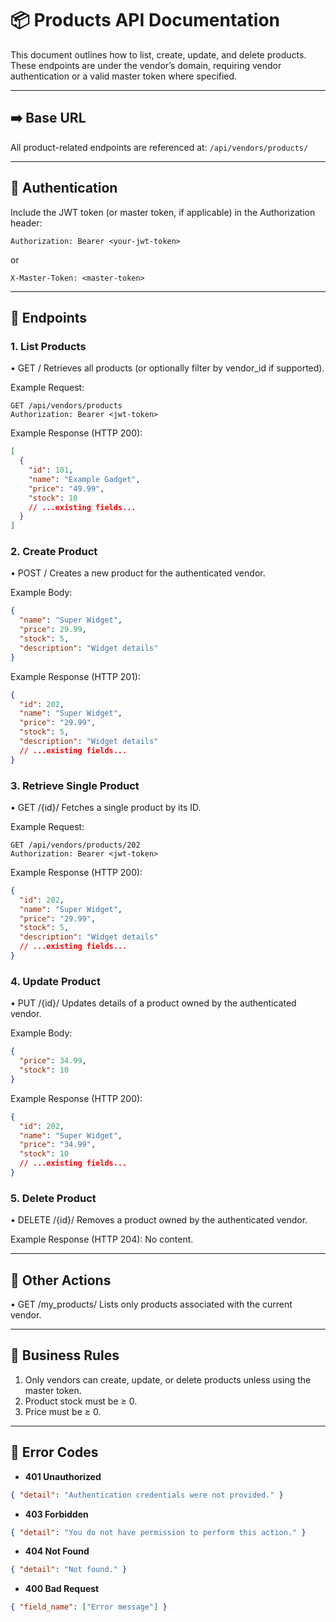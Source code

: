 # 📦 Products API Documentation

This document outlines how to list, create, update, and delete products. These endpoints are under the vendor’s domain, requiring vendor authentication or a valid master token where specified.

---

## ➡️ Base URL

All product-related endpoints are referenced at:
`/api/vendors/products/`

---

## 🔐 Authentication

Include the JWT token (or master token, if applicable) in the Authorization header:

```
Authorization: Bearer <your-jwt-token>
```

or

```
X-Master-Token: <master-token>
```

---

## 🚀 Endpoints

### 1. List Products

• GET /
Retrieves all products (or optionally filter by vendor_id if supported).

Example Request:

```
GET /api/vendors/products
Authorization: Bearer <jwt-token>
```

Example Response (HTTP 200):

```json
[
  {
    "id": 101,
    "name": "Example Gadget",
    "price": "49.99",
    "stock": 10
    // ...existing fields...
  }
]
```

### 2. Create Product

• POST /
Creates a new product for the authenticated vendor.

Example Body:

```json
{
  "name": "Super Widget",
  "price": 29.99,
  "stock": 5,
  "description": "Widget details"
}
```

Example Response (HTTP 201):

```json
{
  "id": 202,
  "name": "Super Widget",
  "price": "29.99",
  "stock": 5,
  "description": "Widget details"
  // ...existing fields...
}
```

### 3. Retrieve Single Product

• GET /{id}/
Fetches a single product by its ID.

Example Request:

```
GET /api/vendors/products/202
Authorization: Bearer <jwt-token>
```

Example Response (HTTP 200):

```json
{
  "id": 202,
  "name": "Super Widget",
  "price": "29.99",
  "stock": 5,
  "description": "Widget details"
  // ...existing fields...
}
```

### 4. Update Product

• PUT /{id}/
Updates details of a product owned by the authenticated vendor.

Example Body:

```json
{
  "price": 34.99,
  "stock": 10
}
```

Example Response (HTTP 200):

```json
{
  "id": 202,
  "name": "Super Widget",
  "price": "34.99",
  "stock": 10
  // ...existing fields...
}
```

### 5. Delete Product

• DELETE /{id}/
Removes a product owned by the authenticated vendor.

Example Response (HTTP 204): No content.

---

## 🎉 Other Actions

• GET /my_products/
Lists only products associated with the current vendor.

---

## 📜 Business Rules

1. Only vendors can create, update, or delete products unless using the master token.
2. Product stock must be ≥ 0.
3. Price must be ≥ 0.

---

## 🚨 Error Codes

- **401 Unauthorized**

```json
{ "detail": "Authentication credentials were not provided." }
```

- **403 Forbidden**

```json
{ "detail": "You do not have permission to perform this action." }
```

- **404 Not Found**

```json
{ "detail": "Not found." }
```

- **400 Bad Request**

```json
{ "field_name": ["Error message"] }
```
